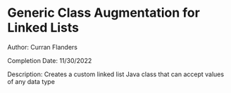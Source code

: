 # Generic Class Augmentation for Linked Lists
Author: Curran Flanders

Completion Date: 11/30/2022

Description: Creates a custom linked list Java class that can accept values of any data type
 
